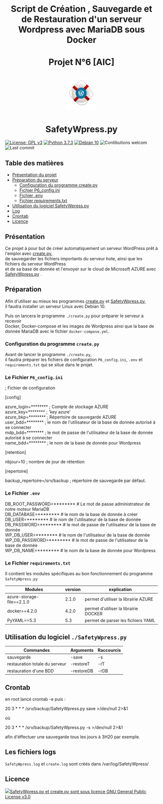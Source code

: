 # <div align="center"> Script de Création , Sauvegarde et de Restauration d'un serveur Wordpress avec MariaDB sous Docker </div>

# <div align="center"> Projet N°6 [AIC] </div>

# <p align="center"><img width=20% src="https://github.com/Gaffarel/AIC-Projet6/blob/master/images/logo.png"></p>

# <div align="center">SafetyWpress.py</div>

[![License: GPL v3](https://img.shields.io/badge/License-GPLv3-blue.svg)](LICENSE)
[![Python 3.7.3](https://badgen.net/badge/python/3.7.3)](https://www.python.org/downloads/release/python-373/)
[![Debian 10](https://badgen.net/badge/Debian/10)](https://www.debian.org/)
![Contibutions welcom](https://img.shields.io/badge/contributions-welcom-orange.svg)
![Last commit](https://img.shields.io/github/last-commit/Gaffarel/AIC-Projet6)

## Table des matières
- [Présentation du projet](#pr%C3%A9sentation)
- [Préparation du serveur](#pr%C3%A9paration)
  - [Configuration du programme create.py](#configuration-du-programme-createpy)
  - [Fichier P6_config.ini](#le-fichier-p6_configini)
  - [Fichier .env](#le-fichier-env)
  - [Fichier requirements.txt](#le-fichier-requirementstxt)
- [Utilisation du logiciel SafetyWpress.py](#utilisation-du-logiciel-safetywpresspy)
- [Log](#les-fichiers-logs)
- [Crontab](#crontab)
- [Licence](#licence)

## Présentation

Ce projet à pour but de créer automatiquement un serveur WordPress prêt à l'emploi avec [create.py](https://github.com/Gaffarel/AIC-Projet6/blob/master/create.py),  
de sauvegarder les fichiers importants du serveur hote, ainsi que les fichiers du serveur WordPress  
et de sa base de donnée et l'envoyer sur le cloud de Microsoft AZURE avec  [SafetyWpress.py](https://github.com/Gaffarel/AIC-Projet6/blob/master/SafetyWpress.py) .


## Préparation

Afin d'utiliser au mieux les programmes [create.py](https://github.com/Gaffarel/AIC-Projet6/blob/master/create.py) et [SafetyWpress.py](https://github.com/Gaffarel/AIC-Projet6/blob/master/SafetyWpress.py),  
il faudra installer un serveur Linux avec Debian 10.

Puis on lancera le programme `./create.py` pour préparer le serveur à recevoir  
Docker, Docker-compose et les images de Wordpress ainsi que la base de donnée MariaDB avec le fichier `docker-compose.yml`.

### Configuration du programme `create.py`

Avant de lancer le programme `./create.py`,  
il faudra préparer les fichiers de configuration `P6_config.ini`, `.env` et `requirements.txt` qui se situe dans le projet.

### Le Fichier `P6_config.ini`

; Fichier de configuration

[config]

azure_login=******** ; Compte de stockage AZURE  
azure_key=******** ; 'key azure'  
azure_bkp=******** ; Répertoire de sauvegarde AZURE  
user_bdd=******** ; le nom de l'utilisateur de la base de donnée autorisé à se connecter  
mdp_bdd=******** ; le mot de passe de l'utilisateur de la base de donnée autorisé à se connecter  
name_bdd=******** ; le nom de la base de donnée pour Wordpress  

[retention]

nbjour=10 ; nombre de jour de rétention

[repertoire]

backup_repertoire=/srv/backup ; répertoire de sauvegarde par défaut.  

### Le Fichier `.env`

DB_ROOT_PASSWORD=********  # Le mot de passe administrateur de notre moteur MariaDB  
DB_DATABASE=********  # le nom de la base de donnée à créer  
DB_USER=********  # le nom de l'utilisateur de la base de donnée  
DB_PASSWORD=********  # le mot de passe de l'utilisateur de la base de donnée  
WP_DB_USER=********  # le nom de l'utilisateur de la base de donnée  
WP_DB_PASSWORD=********  # le mot de passe de l'utilisateur de la base de donnée  
WP_DB_NAME=********  # le nom de la base de donnée pour Wordpress  

### Le Fichier `requirements.txt`
Il contient les modules spécifiques au bon fonctionnement du programme `SafetyWpress.py`  

| Modules                  | version | explication                          |
|--------------------------|---------|--------------------------------------|
|azure-storage-file==2.1.0 | 2.1.0   | permet d'utiliser la librairie AZURE |
|docker==4.2.0             | 4.2.0   | permet d'utiliser la librairie DOCKER|
|PyYAML==5.3               | 5.3     | permet de parser les fichiers YAML   |

## Utilisation du logiciel `./SafetyWpress.py`

| Commandes                      | Arguments     | Raccourcis     |
|--------------------------------|---------------|----------------|
| sauvegarde                     | -save         | -s             |
| restauration totale du serveur | -restoreT     | -rT            |
| restauration d'une BDD         | -restoreDB    | -rDB           |

## Crontab

en root lancé crontab -e puis :

20 3 * * *  /srv/backup/SafetyWpress.py save >/dev/null 2>&1

où

20 3 * * *  /srv/backup/SafetyWpress.py -s >/dev/null 2>&1

afin d'éffectuer une sauvegarde tous les jours à 3H20 par exemple.

## Les fichiers logs

`SafetyWpress.log` et `create.log` sont créés dans /var/log/SafetyWpress/

## Licence

 <p><a href="https://github.com/Gaffarel/AIC-Projet6/blob/master/LICENSE">
 <img width=6% src="https://www.gnu.org/graphics/gplv3-or-later.svg">SafetyWpress.py et create.py sont sous licence GNU General Public License v3.0 
 </a></p>